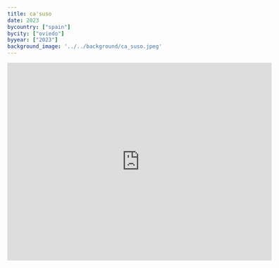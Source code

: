 ```yaml
---
title: ca'suso
date: 2023
bycountry: ["spain"]
bycity: ["oviedo"]
byyear: ["2023"]
background_image: '../../background/ca_suso.jpeg'
---
```


<iframe src="https://www.google.com/maps/embed?pb=!1m18!1m12!1m3!1d2900.8452074923484!2d-5.845787523336788!3d43.35934837138608!2m3!1f0!2f0!3f0!3m2!1i1024!2i768!4f13.1!3m3!1m2!1s0xd368ceed62c8a7f%3A0xeca45ce6b1921e28!2sCa&#39;%20Suso!5e0!3m2!1sen!2sus!4v1702317299470!5m2!1sen!2sus" width="600" height="450" style="border:0;" allowfullscreen="" loading="lazy" referrerpolicy="no-referrer-when-downgrade"></iframe>